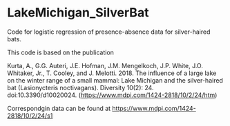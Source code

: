 # LakeMichigan_SilverBat
Code for logistic regression of presence-absence data for silver-haired bats.

This code is based on the publication 

  Kurta, A., G.G. Auteri, J.E. Hofman, J.M. Mengelkoch, J.P. White, J.O. Whitaker, Jr., T. Cooley, and J. Melotti. 2018. The influence of a large lake on the winter range of a small mammal: Lake Michigan and the silver-haired bat (Lasionycteris noctivagans). Diversity 10(2): 24. doi:10.3390/d10020024.
(https://www.mdpi.com/1424-2818/10/2/24/htm)

Correspondgin data can be found at https://www.mdpi.com/1424-2818/10/2/24/s1

